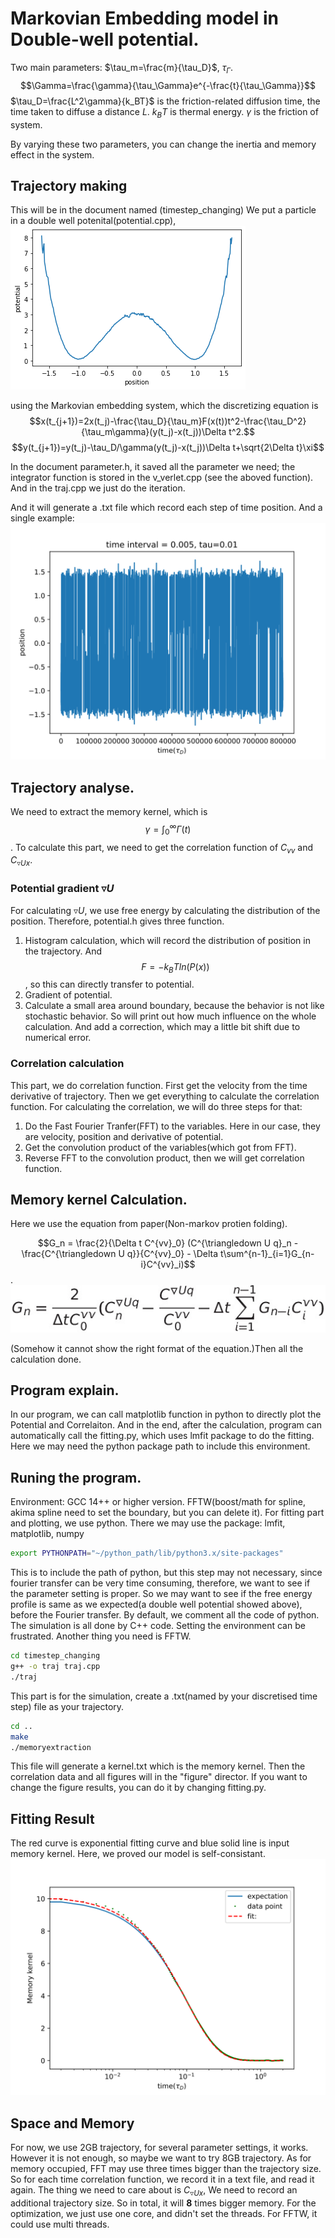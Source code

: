 # Markovian Embedding model in Double-well potential.
Two main parameters: $\tau_m=\frac{m}{\tau_D}$, $\tau_\Gamma$. 
$$\Gamma=\frac{\gamma}{\tau_\Gamma}e^{-\frac{t}{\tau_\Gamma}}$$
$\tau_D=\frac{L^2\gamma}{k_BT}$ is the friction-related diffusion time, the time taken to diffuse a distance $L$. $k_BT$ is thermal energy. $\gamma$ is the friction of system.

By varying these two parameters, you can change the inertia and memory effect in the system.


## Trajectory making
This will be in the document named (timestep_changing)
We put a particle in a double well potenital(potential.cpp), 
![alt text](https://github.com/Sanhei/A-naive-memory-extraction/blob/main/potential.png?raw=true)

using the Markovian embedding system, which the discretizing equation is
$$x(t_{j+1})=2x(t_j)-\frac{\tau_D}{\tau_m}F(x(t))t^2-\frac{\tau_D^2}{\tau_m\gamma}(y(t_j)-x(t_j))\Delta t^2.$$
$$y(t_{j+1})=y(t_j)-\tau_D/\gamma(y(t_j)-x(t_j))\Delta t+\sqrt{2\Delta t}\xi$$

In the document parameter.h, it saved all the parameter we need; the integrator function is stored in the v_verlet.cpp (see the aboved function). And in the traj.cpp we just do the iteration.

And it will generate a .txt file which record each step of time position. And a single example:
![alt text](https://github.com/Sanhei/A-naive-memory-extraction/blob/main/0.005_traj.svg?raw=true)
## Trajectory analyse.
We need to extract the memory kernel, which is 
$$\gamma = \int^\infty_0\Gamma(t)$$.
To calculate this part, we need to get the correlation function of $C_{vv}$ and $C_{\triangledown U x}$.
### Potential gradient $\triangledown U$
For calculating $\triangledown U$, we use free energy by calculating the distribution of the position. Therefore, potential.h gives three function.
1. Histogram calculation, which will record the distribution of position in the trajectory. And $$F = -k_BTln(P(x))$$, so this can directly transfer to potential.
2. Gradient of potential.
3. Calculate a small area around boundary, because the behavior is not like stochastic behavior. So will print out how much influence on the whole calculation. And add a correction, which may a little bit shift due to numerical error.



### Correlation calculation
This part, we do correlation function. First get the velocity from the time derivative of trajectory. Then we get everything to calculate the correlation function. For calculating the correlation, we will do three steps for that:
1. Do the Fast Fourier Tranfer(FFT) to the variables. Here in our case, they are velocity, position and derivative of potential.
2. Get the convolution product of the variables(which got from FFT).
3. Reverse FFT to the convolution product, then we will get correlation function.

## Memory kernel Calculation.
Here we use the equation from paper(Non-markov protien folding).

$$G_n = \frac{2}{\Delta t C^{vv}_0} (C^{\triangledown U q}_n -\frac{C^{\triangledown U q}}{C^{vv}_0} - \Delta t\sum^{n-1}_{i=1}G_{n-i}C^{vv}_i)$$. 
![alt text](https://github.com/Sanhei/A-naive-memory-extraction/blob/main/Gplot.png?raw=true)

(Somehow it cannot show the right format of the equation.)Then all the calculation done.

## Program explain.
In our program, we can call matplotlib function in python to directly plot the Potential and Correlaiton. And in the end, after the calculation, program can automatically call the fitting.py, which uses lmfit package to do the fitting. Here we may need the python package path to include this environment.
## Runing the program.
Environment:
GCC 14++ or higher version.
FFTW(boost/math for spline, akima spline need to set the boundary, but you can delete it). 
For fitting part and plotting, we use python. There we may use the package: lmfit, matplotlib, numpy

```bash
export PYTHONPATH="~/python_path/lib/python3.x/site-packages"
```
This is to include the path of python, but this step may not necessary, since fourier transfer can be very time consuming, therefore, we want to see if the parameter setting is proper. So we may want to see if the free energy profile is same as we expected(a double well potential showed above), before the Fourier transfer.
By default, we comment all the code of python. The simulation is all done by C++ code. Setting the environment can be frustrated. Another thing you need is FFTW.

```bash
cd timestep_changing
g++ -o traj traj.cpp
./traj
```
This part is for the simulation, create a .txt(named by your discretised time step) file as your trajectory.
```bash
cd ..
make
./memoryextraction
```
This file will generate a kernel.txt which is the memory kernel. Then the correlation data and all figures will in the "figure" director. If you want to change the figure results, you can do it by changing fitting.py. 

## Fitting Result
The red curve is exponential fitting curve and blue solid line is input memory kernel. Here, we proved our model is self-consistant.
![alt text](https://github.com/Sanhei/GLE-Model-validation-and-analysis/blob/main/Memorykernel.svg?raw=true)
## Space and Memory
For now, we use 2GB trajectory, for several parameter settings, it works. However it is not enough, so maybe we want to try 8GB trajectory. As for memory occupied, FFT may use three times bigger than the trajectory size. So for each time correlation function, we record it in a text file, and read it again.
The thing we need to care about is $C_{\triangledown U x}$, We need to record an additional trajectory size. So in total, it will $\mathbf{8}$ times bigger memory. For the optimization, we just use one core, and didn't set the threads. For FFTW, it could use multi threads.
